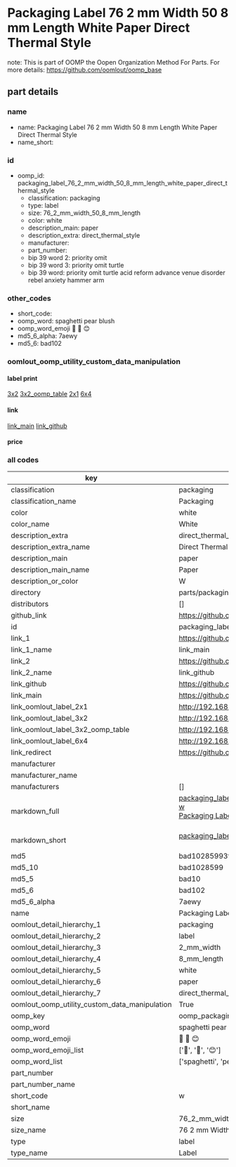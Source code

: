 # Packaging Label 76 2 mm Width 50 8 mm Length White Paper Direct Thermal Style  

note: This is part of OOMP the Oopen Organization Method For Parts. For more details: https://github.com/oomlout/oomp_base

##  part details
  







### name
* name: Packaging Label 76 2 mm Width 50 8 mm Length White Paper Direct Thermal Style
* name_short: 
### id
* oomp_id: packaging_label_76_2_mm_width_50_8_mm_length_white_paper_direct_thermal_style
  * classification: packaging
  * type: label
  * size: 76_2_mm_width_50_8_mm_length
  * color: white
  * description_main: paper
  * description_extra: direct_thermal_style
  * manufacturer: 
  * part_number: 
  * bip 39 word 2: priority omit
  * bip 39 word 3: priority omit turtle
  * bip 39 word: priority omit turtle acid reform advance venue disorder rebel anxiety hammer arm

### other_codes
* short_code: 
* oomp_word: spaghetti pear blush
* oomp_word_emoji :spaghetti: :pear: :blush:
* md5_6_alpha: 7aewy
* md5_6: bad102






### oomlout_oomp_utility_custom_data_manipulation
#### label print
[3x2](http://192.168.1.245:1112/?label=oomp%207aewy)
[3x2_oomp_table](http://192.168.1.108:1112/?label=oomp%207aewy)
[2x1](http://192.168.1.242:1112/?label=oomp%207aewy)
[6x4](http://192.168.1.55:1112/?label=oomp%207aewy)    

#### link

[link_main](https://github.com/oomlout/oomlout_oomp_version_1_messy/tree/main/parts/packaging_label_76_2_mm_width_50_8_mm_length_white_paper_direct_thermal_style) [link_github](https://github.com/oomlout/oomlout_oomp_version_1_messy/tree/main/parts/packaging_label_76_2_mm_width_50_8_mm_length_white_paper_direct_thermal_style)                             

#### price







### all codes 
| key | value |  
| --- | --- |  
| classification | packaging |  
| classification_name | Packaging |  
| color | white |  
| color_name | White |  
| description_extra | direct_thermal_style |  
| description_extra_name | Direct Thermal Style |  
| description_main | paper |  
| description_main_name | Paper |  
| description_or_color | W  |  
| directory | parts/packaging_label_76_2_mm_width_50_8_mm_length_white_paper_direct_thermal_style |  
| distributors | [] |  
| github_link | https://github.com/oomlout/oomlout_oomp_part_src/tree/main/parts/packaging_label_76_2_mm_width_50_8_mm_length_white_paper_direct_thermal_style |  
| id | packaging_label_76_2_mm_width_50_8_mm_length_white_paper_direct_thermal_style |  
| link_1 | https://github.com/oomlout/oomlout_oomp_version_1_messy/tree/main/parts/packaging_label_76_2_mm_width_50_8_mm_length_white_paper_direct_thermal_style |  
| link_1_name | link_main |  
| link_2 | https://github.com/oomlout/oomlout_oomp_version_1_messy/tree/main/parts/packaging_label_76_2_mm_width_50_8_mm_length_white_paper_direct_thermal_style |  
| link_2_name | link_github |  
| link_github | https://github.com/oomlout/oomlout_oomp_version_1_messy/tree/main/parts/packaging_label_76_2_mm_width_50_8_mm_length_white_paper_direct_thermal_style |  
| link_main | https://github.com/oomlout/oomlout_oomp_version_1_messy/tree/main/parts/packaging_label_76_2_mm_width_50_8_mm_length_white_paper_direct_thermal_style |  
| link_oomlout_label_2x1 | http://192.168.1.242:1112/?label=oomp%207aewy |  
| link_oomlout_label_3x2 | http://192.168.1.245:1112/?label=oomp%207aewy |  
| link_oomlout_label_3x2_oomp_table | http://192.168.1.108:1112/?label=oomp%207aewy |  
| link_oomlout_label_6x4 | http://192.168.1.55:1112/?label=oomp%207aewy |  
| link_redirect | https://github.com/oomlout/oomlout_oomp_version_1_messy/tree/main/parts/packaging_label_76_2_mm_width_50_8_mm_length_white_paper_direct_thermal_style |  
| manufacturer |  |  
| manufacturer_name |  |  
| manufacturers | [] |  
| markdown_full | [packaging_label_76_2_mm_width_50_8_mm_length_white_paper_direct_thermal_style](none)<br>[w](none)<br>[Packaging Label 76 2 Mm Width 50 8 Mm Length White Paper Direct Thermal Style](none)<br><br> |  
| markdown_short | [packaging_label_76_2_mm_width_50_8_mm_length_white_paper_direct_thermal_style](none)<br><br> |  
| md5 | bad10285993f7e4c0fda201fd5e69d57 |  
| md5_10 | bad1028599 |  
| md5_5 | bad10 |  
| md5_6 | bad102 |  
| md5_6_alpha | 7aewy |  
| name | Packaging Label 76 2 mm Width 50 8 mm Length White Paper Direct Thermal Style |  
| oomlout_detail_hierarchy_1 | packaging |  
| oomlout_detail_hierarchy_2 | label |  
| oomlout_detail_hierarchy_3 | 2_mm_width |  
| oomlout_detail_hierarchy_4 | 8_mm_length |  
| oomlout_detail_hierarchy_5 | white |  
| oomlout_detail_hierarchy_6 | paper |  
| oomlout_detail_hierarchy_7 | direct_thermal_style |  
| oomlout_oomp_utility_custom_data_manipulation | True |  
| oomp_key | oomp_packaging_label_76_2_mm_width_50_8_mm_length_white_paper_direct_thermal_style |  
| oomp_word | spaghetti pear blush |  
| oomp_word_emoji | :spaghetti: :pear: :blush: |  
| oomp_word_emoji_list | [':spaghetti:', ':pear:', ':blush:'] |  
| oomp_word_list | ['spaghetti', 'pear', 'blush'] |  
| part_number |  |  
| part_number_name |  |  
| short_code | w |  
| short_name |  |  
| size | 76_2_mm_width_50_8_mm_length |  
| size_name | 76 2 mm Width 50 8 mm Length |  
| type | label |  
| type_name | Label |  
